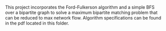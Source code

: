 This project incorporates the Ford-Fulkerson algorithm and a simple BFS over a bipartite graph to solve a maximum bipartite matching problem that can be reduced to max network flow. Algorithm specifications can be found in the pdf located in this folder.